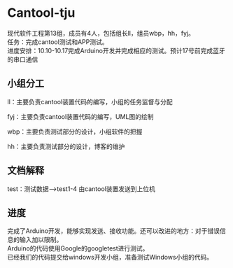 # Cantool-tju
现代软件工程第13组，成员有4人，包括组长ll，组员wbp，hh，fyj。  
任务：完成cantool测试和APP测试。  
进度安排：10.10-10.17完成Arduino开发并完成相应的测试。预计17号前完成蓝牙的串口通信


## 小组分工
  		  
  ll：主要负责cantool装置代码的编写，小组的任务监督与分配		
 
  fyj：主要负责cantool装置代码的编写，UML图的绘制

  wbp：主要负责测试部分的设计，小组软件的把握		  

  hh：主要负责测试部分的设计，博客的维护		 

## 文档解释
  test：测试数据——>test1-4  由cantool装置发送到上位机

## 进度  
完成了Arduino开发，能够实现发送、接收功能。还可以改进的地方：对于错误信息的输入加以限制。  
Arduino的代码使用Google的googletest进行测试。  
已经我们的代码提交给windows开发小组，准备测试Windows小组的代码。
